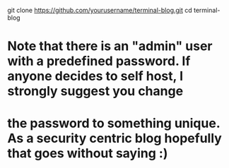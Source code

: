 git clone https://github.com/yourusername/terminal-blog.git
cd terminal-blog

# Note that there is an "admin" user with a predefined password. If anyone decides to self host, I strongly suggest you change 
# the password to something unique. As a security centric blog hopefully that goes without saying :) 

